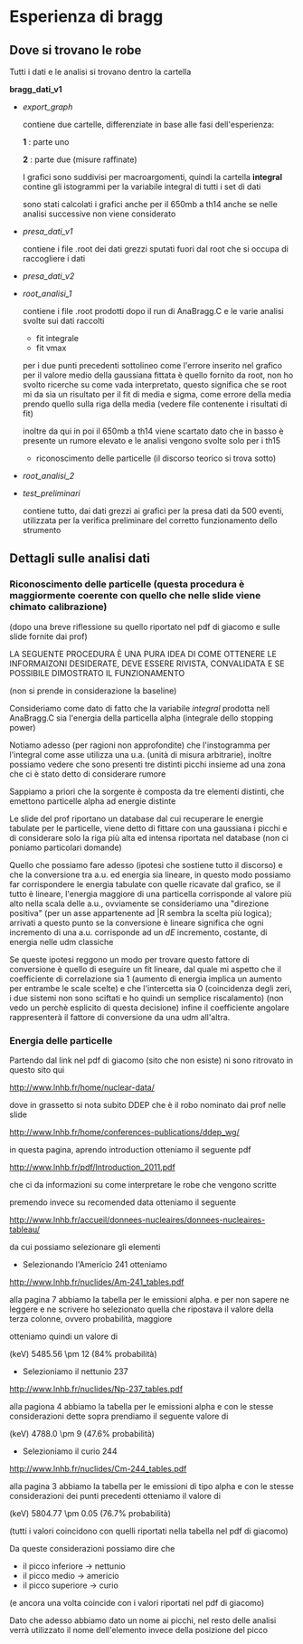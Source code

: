 # Esperienza di bragg  

## Dove si trovano le robe
Tutti i dati e le analisi si trovano dentro la cartella

**bragg_dati_v1**

- *export_graph*

	contiene due cartelle, differenziate in base alle fasi dell'esperienza:

	**1** : parte uno

	 **2** : parte due (misure raffinate)

	I grafici sono suddivisi per macroargomenti, quindi la cartella **integral** contine gli istogrammi per la variabile integral di tutti i set di dati

	sono stati calcolati i grafici anche per il 650mb a th14 anche se nelle analisi successive non viene considerato

- *presa_dati_v1*

	contiene i file .root dei dati grezzi sputati fuori dal root che si occupa di raccogliere i dati

- *presa_dati_v2*

- *root_analisi_1*

	contiene i file .root prodotti dopo il run di AnaBragg.C e le varie analisi svolte sui dati raccolti

	- fit integrale
	- fit vmax

	per i due punti precedenti sottolineo come l'errore inserito nel grafico per il valore medio della gaussiana fittata è quello fornito da root, non ho svolto ricerche su come vada interpretato, questo significa che se root mi da sia un risultato per il fit di media e sigma, come errore della media prendo quello sulla riga della media (vedere file contenente i risultati di fit)

	inoltre da qui in poi il 650mb a th14 viene scartato dato che in basso è presente un rumore elevato e le analisi vengono svolte solo per i th15

	- riconoscimento delle particelle (il discorso teorico si trova sotto)

- *root_analisi_2*

- *test_preliminari*

	contiene tutto, dai dati grezzi ai grafici per la presa dati da 500 eventi, utilizzata per la verifica preliminare del corretto funzionamento dello strumento

## Dettagli sulle analisi dati

### Riconoscimento delle particelle (questa procedura è maggiormente coerente con quello che nelle slide viene chimato calibrazione)

(dopo una breve riflessione su quello riportato nel pdf di giacomo e sulle slide fornite dai prof)

LA SEGUENTE PROCEDURA È UNA PURA IDEA DI COME OTTENERE LE INFORMAIZONI DESIDERATE, DEVE ESSERE RIVISTA, CONVALIDATA E SE POSSIBILE DIMOSTRATO IL FUNZIONAMENTO

(non si prende in considerazione la baseline)

Consideriamo come dato di fatto che la variabile *integral* prodotta nell AnaBragg.C sia l'energia della particella alpha (integrale dello stopping power)

Notiamo adesso (per ragioni non approfondite) che l'instogramma per l'integral come asse utilizza una u.a. (unità di misura arbitrarie), inoltre possiamo vedere che sono presenti tre distinti picchi insieme ad una zona che ci è stato detto di considerare rumore

Sappiamo a priori che la sorgente è composta da tre elementi distinti, che emettono particelle alpha ad energie distinte

Le slide del prof riportano un database dal cui recuperare le energie tabulate per le particelle, viene detto di fittare con una gaussiana i picchi e di considerare solo la riga più alta ed intensa riportata nel database (non ci poniamo particolari domande)

Quello che possiamo fare adesso (ipotesi che sostiene tutto il discorso) e che la conversione tra a.u. ed energia sia lineare, in questo modo possiamo far corrispondere le energia tabulate con quelle ricavate dal grafico, se il tutto è lineare, l'energia maggiore di una particella corrisponde al valore più alto nella scala delle a.u., ovviamente se consideriamo una "direzione positiva" (per un asse appartenente ad |R sembra la scelta più logica); arrivati a questo punto se la conversione è lineare significa che ogni incremento di una a.u. corrisponde ad un *dE* incremento, costante, di energia nelle udm classiche

Se queste ipotesi reggono un modo per trovare questo fattore di conversione è quello di eseguire un fit lineare, dal quale mi aspetto che il coefficiente di correlazione sia 1 (aumento di energia implica un aumento per entrambe le scale scelte) e che l'intercetta sia 0 (coincidenza degli zeri, i due sistemi non sono sciftati e ho quindi un semplice riscalamento) (non vedo un perchè esplicito di questa decisione) infine il coefficiente angolare rappresenterà il fattore di conversione da una udm all'altra.

### Energia delle particelle

Partendo dal link nel pdf di giacomo (sito che non esiste) ni sono ritrovato in questo sito qui 

http://www.lnhb.fr/home/nuclear-data/

dove in grassetto si nota subito DDEP che è il robo nominato dai prof nelle slide

http://www.lnhb.fr/home/conferences-publications/ddep_wg/

in questa pagina, aprendo introduction otteniamo il seguente pdf

http://www.lnhb.fr/pdf/Introduction_2011.pdf

che ci da informazioni su come interpretare le robe che vengono scritte

premendo invece su recomended data otteniamo il seguente

http://www.lnhb.fr/accueil/donnees-nucleaires/donnees-nucleaires-tableau/

da cui possiamo selezionare gli elementi

- Selezionando l'Americio 241 otteniamo 

http://www.lnhb.fr/nuclides/Am-241_tables.pdf

alla pagina 7 abbiamo la tabella per le emissioni alpha. e per non sapere ne leggere e ne scrivere ho selezionato quella che ripostava il valore della terza colonne, ovvero probabilità, maggiore

otteniamo quindi un valore di 

(keV) 5485.56 \pm 12  (84% probabilità)

- Selezioniamo  il nettunio 237

http://www.lnhb.fr/nuclides/Np-237_tables.pdf

alla pagiona 4 abbiamo la tabella per le emissioni alpha e con le stesse considerazioni dette sopra prendiamo il seguente valore di 

(keV) 4788.0 \pm 9 (47.6% probabilità) 

- Selezioniamo il curio 244 

http://www.lnhb.fr/nuclides/Cm-244_tables.pdf

alla pagina 3 abbiamo la tabella per le emissioni di tipo alpha e con le stesse considerazioni dei punti precedenti otteniamo il valore di 

(keV) 5804.77 \pm 0.05 (76.7% probabilità)

(tutti i valori coincidono con quelli riportati nella tabella nel pdf di giacomo)

Da queste considerazioni possiamo dire che 

- il picco inferiore  ->  nettunio
- il picco medio      ->  americio
- il picco superiore  ->  curio

(e ancora una volta coincide con i valori riportati nel pdf di giacomo)

Dato che adesso abbiamo dato un nome ai picchi, nel resto delle analisi verrà utilizzato il nome dell'elemento invece della posizione del picco

